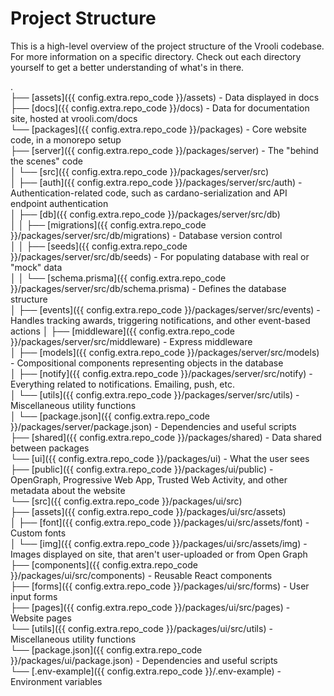 # Project Structure
This is a high-level overview of the project structure of the Vrooli codebase. For more information on a specific directory. Check out each directory yourself to get a better understanding of what's in there.

.  
├── [assets]({{ config.extra.repo_code }}/assets) - Data displayed in docs  
├── [docs]({{ config.extra.repo_code }}/docs) - Data for documentation site, hosted at vrooli.com/docs  
└── [packages]({{ config.extra.repo_code }}/packages) - Core website code, in a monorepo setup  
├── [server]({{ config.extra.repo_code }}/packages/server) - The "behind the scenes" code  
│   └── [src]({{ config.extra.repo_code }}/packages/server/src)  
│   ├── [auth]({{ config.extra.repo_code }}/packages/server/src/auth) - Authentication-related code, such as cardano-serialization and API endpoint authentication  
│   ├── [db]({{ config.extra.repo_code }}/packages/server/src/db)  
│   │   ├── [migrations]({{ config.extra.repo_code }}/packages/server/src/db/migrations) - Database version control  
│   │   ├── [seeds]({{ config.extra.repo_code }}/packages/server/src/db/seeds) - For populating database with real or "mock" data  
│   │   └── [schema.prisma]({{ config.extra.repo_code }}/packages/server/src/db/schema.prisma) - Defines the database structure  
│   ├── [events]({{ config.extra.repo_code }}/packages/server/src/events) - Handles tracking awards, triggering notifications, and other   event-based actions
│   ├── [middleware]({{ config.extra.repo_code }}/packages/server/src/middleware) - Express middleware  
│   ├── [models]({{ config.extra.repo_code }}/packages/server/src/models) - Compositional components representing objects in the database  
│   ├── [notify]({{ config.extra.repo_code }}/packages/server/src/notify) - Everything related to notifications. Emailing, push, etc.  
│   └── [utils]({{ config.extra.repo_code }}/packages/server/src/utils) - Miscellaneous utility functions  
│   └── [package.json]({{ config.extra.repo_code }}/packages/server/package.json) - Dependencies and useful scripts  
├── [shared]({{ config.extra.repo_code }}/packages/shared) - Data shared between packages  
└── [ui]({{ config.extra.repo_code }}/packages/ui) - What the user sees  
├── [public]({{ config.extra.repo_code }}/packages/ui/public) - OpenGraph, Progressive Web App, Trusted Web Activity, and other metadata about the website  
└── [src]({{ config.extra.repo_code }}/packages/ui/src)  
├── [assets]({{ config.extra.repo_code }}/packages/ui/src/assets)  
    │   ├── [font]({{ config.extra.repo_code }}/packages/ui/src/assets/font) - Custom fonts  
    │   └── [img]({{ config.extra.repo_code }}/packages/ui/src/assets/img) - Images displayed on site, that aren't user-uploaded or from Open Graph  
    ├── [components]({{ config.extra.repo_code }}/packages/ui/src/components) - Reusable React components  
    ├── [forms]({{ config.extra.repo_code }}/packages/ui/src/forms) - User input forms  
    ├── [pages]({{ config.extra.repo_code }}/packages/ui/src/pages) - Website pages  
    └── [utils]({{ config.extra.repo_code }}/packages/ui/src/utils) - Miscellaneous utility functions  
└── [package.json]({{ config.extra.repo_code }}/packages/ui/package.json) - Dependencies and useful scripts  
└── [.env-example]({{ config.extra.repo_code }}/.env-example) - Environment variables  

